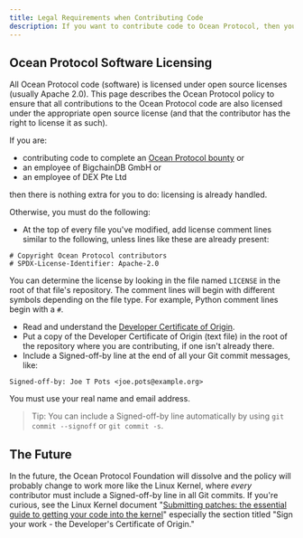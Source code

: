 ```yaml
---
title: Legal Requirements when Contributing Code
description: If you want to contribute code to Ocean Protocol, then you must read and understand this page.
---
```


## Ocean Protocol Software Licensing

All Ocean Protocol code (software) is licensed under open source licenses (usually Apache 2.0). This page describes the Ocean Protocol policy to ensure that all contributions to the Ocean Protocol code are also licensed under the appropriate open source license (and that the contributor has the right to license it as such).

If you are:

- contributing code to complete an [Ocean Protocol bounty](/concepts/bounties/) or
- an employee of BigchainDB GmbH or
- an employee of DEX Pte Ltd

then there is nothing extra for you to do: licensing is already handled.

Otherwise, you must do the following:

- At the top of every file you've modified, add license comment lines similar to the following, unless lines like these are already present:

```text
# Copyright Ocean Protocol contributors
# SPDX-License-Identifier: Apache-2.0
```

You can determine the license by looking in the file named `LICENSE` in the root of that file's repository.
The comment lines will begin with different symbols depending on the file type. For example, Python comment lines begin with a `#`.
- Read and understand the [Developer Certificate of Origin](https://developercertificate.org/).
- Put a copy of the Developer Certificate of Origin (text file) in the root of the repository where you are contributing, if one isn't already there.
- Include a Signed-off-by line at the end of all your Git commit messages, like:

```text
Signed-off-by: Joe T Pots <joe.pots@example.org>
```

You must use your real name and email address.

> Tip: You can include a Signed-off-by line automatically by using `git commit --signoff` or `git commit -s`.

## The Future

In the future, the Ocean Protocol Foundation will dissolve and the policy will probably change to work more like the Linux Kernel, where _every_ contributor must include a Signed-off-by line in all Git commits. If you're curious, see the Linux Kernel document "[Submitting patches: the essential guide to getting your code into the kernel](https://git.kernel.org/pub/scm/linux/kernel/git/torvalds/linux.git/tree/Documentation/process/submitting-patches.rst)" especially the section titled "Sign your work - the Developer's Certificate of Origin."
